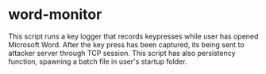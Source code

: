 # word-monitor
This script runs a key logger that records keypresses while user has opened Microsoft Word. After the key press has been captured, its being sent to attacker server through TCP session. This script has also persistency function, spawning a batch file in user's startup folder.
